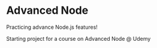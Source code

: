 # Advanced Node

Practicing advance Node.js features!

Starting project for a course on Advanced Node @ Udemy
